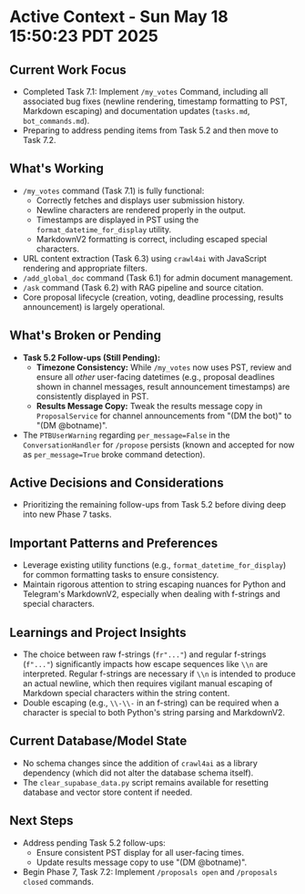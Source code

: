 # Active Context - Sun May 18 15:50:23 PDT 2025

## Current Work Focus
- Completed Task 7.1: Implement `/my_votes` Command, including all associated bug fixes (newline rendering, timestamp formatting to PST, Markdown escaping) and documentation updates (`tasks.md`, `bot_commands.md`).
- Preparing to address pending items from Task 5.2 and then move to Task 7.2.

## What's Working
- `/my_votes` command (Task 7.1) is fully functional:
    - Correctly fetches and displays user submission history.
    - Newline characters are rendered properly in the output.
    - Timestamps are displayed in PST using the `format_datetime_for_display` utility.
    - MarkdownV2 formatting is correct, including escaped special characters.
- URL content extraction (Task 6.3) using `crawl4ai` with JavaScript rendering and appropriate filters.
- `/add_global_doc` command (Task 6.1) for admin document management.
- `/ask` command (Task 6.2) with RAG pipeline and source citation.
- Core proposal lifecycle (creation, voting, deadline processing, results announcement) is largely operational.

## What's Broken or Pending
- **Task 5.2 Follow-ups (Still Pending):**
    - **Timezone Consistency:** While `/my_votes` now uses PST, review and ensure all *other* user-facing datetimes (e.g., proposal deadlines shown in channel messages, result announcement timestamps) are consistently displayed in PST.
    - **Results Message Copy:** Tweak the results message copy in `ProposalService` for channel announcements from "(DM the bot)" to "(DM @botname)".
- The `PTBUserWarning` regarding `per_message=False` in the `ConversationHandler` for `/propose` persists (known and accepted for now as `per_message=True` broke command detection).

## Active Decisions and Considerations
- Prioritizing the remaining follow-ups from Task 5.2 before diving deep into new Phase 7 tasks.

## Important Patterns and Preferences
- Leverage existing utility functions (e.g., `format_datetime_for_display`) for common formatting tasks to ensure consistency.
- Maintain rigorous attention to string escaping nuances for Python and Telegram's MarkdownV2, especially when dealing with f-strings and special characters.

## Learnings and Project Insights
- The choice between raw f-strings (`fr"..."`) and regular f-strings (`f"..."`) significantly impacts how escape sequences like `\\n` are interpreted. Regular f-strings are necessary if `\\n` is intended to produce an actual newline, which then requires vigilant manual escaping of Markdown special characters within the string content.
- Double escaping (e.g., `\\-\\-` in an f-string) can be required when a character is special to both Python's string parsing and MarkdownV2.

## Current Database/Model State
- No schema changes since the addition of `crawl4ai` as a library dependency (which did not alter the database schema itself).
- The `clear_supabase_data.py` script remains available for resetting database and vector store content if needed.

## Next Steps
- Address pending Task 5.2 follow-ups:
    - Ensure consistent PST display for all user-facing times.
    - Update results message copy to use "(DM @botname)".
- Begin Phase 7, Task 7.2: Implement `/proposals open` and `/proposals closed` commands.
